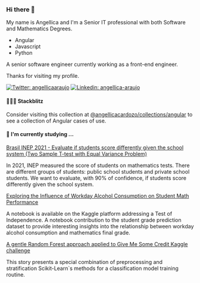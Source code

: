 ### Hi there 👋

My name is Angellica and I'm a Senior IT professional with both Software and Mathematics Degrees.

* Angular
* Javascript
* Python


A senior software engineer currently working as a front-end engineer.

Thanks for visiting my profile.

[![Twitter: angellicaaraujo](https://img.shields.io/twitter/url?label=%40angellicaaraujo&style=social&url=https%3A%2F%2Ftwitter.com%2Fangellicaaraujo)](https://www.twitter.com/angellicaaraujo)
[![Linkedin: angellica-araujo](https://img.shields.io/badge/Angellica%20Araujo-0077B5?style=flat-square&logo=linkedin&logoColor=white)](https://www.linkedin.com/in/angellica-araujo/)

#### 👨🏽‍💻 Stackblitz

Consider visiting this collection at [@angellicacardozo/collections/angular](https://stackblitz.com/@angellicacardozo/collections/angular) to see a collection of Angular cases of use.

#### 🌱 I'm currently studying ...

[Brasil INEP 2021 - Evaluate if students score differently given the school system (Two Sample T-test with Equal Variance Problem)](https://colab.research.google.com/drive/1e3ZTI9pN-nc2Tn9EVo0Dm72s7KrBZHCi?usp=sharing)

In 2021, INEP measured the score of students on mathematics tests. There are different groups of students: public school students and private school students. We want to evaluate, with 90% of confidence, if students score differently given the school system.

[Exploring the Influence of Workday Alcohol Consumption on Student Math Performance](https://www.kaggle.com/code/angellicaaraujo/workday-alcohol-consumption-influence-on-mathemati/notebook)

A notebook is available on the Kaggle platform addressing a Test of Independence. A notebook contribution to the student grade prediction dataset to provide interesting insights into the relationship between workday alcohol consumption and mathematics final grade. 

[A gentle Random Forest approach applied to Give Me Some Credit Kaggle challenge](https://medium.com/p/35657214fb40)

This story presents a special combination of preprocessing and stratification Scikit-Learn`s methods for a classification model training routine.

<!--
**angellicacardozo/angellicacardozo** is a ✨ _special_ ✨ repository because its `README.md` (this file) appears on your GitHub profile.

Here are some ideas to get you started:

- 🔭 I’m currently working on ...
- 🌱 I’m currently learning ...
- 👯 I’m looking to collaborate on ...
- 🤔 I’m looking for help with ...
- 💬 Ask me about ...
- 📫 How to reach me: ...
- 😄 Pronouns: ...
- ⚡ Fun fact: ...
-->
